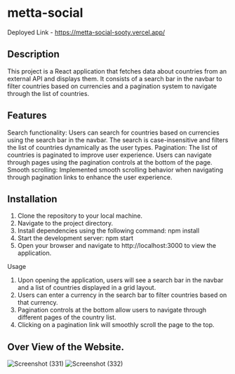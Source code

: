 # metta-social
   Deployed Link - https://metta-social-sooty.vercel.app/
   
##  Description
This project is a React application that fetches data about countries from an external API and displays them.
It consists of a search bar in the navbar to filter countries based on currencies and a pagination system to navigate through the list of countries.

 ## Features
Search functionality: Users can search for countries based on currencies using the search bar in the navbar. The search is case-insensitive and filters the list of countries dynamically as the user types.
Pagination: The list of countries is paginated to improve user experience. Users can navigate through pages using the pagination controls at the bottom of the page.
Smooth scrolling: Implemented smooth scrolling behavior when navigating through pagination links to enhance the user experience.

## Installation
1. Clone the repository to your local machine.
2. Navigate to the project directory.
3. Install dependencies using the following command:
npm install
4. Start the development server:
 npm start
5. Open your browser and navigate to http://localhost:3000 to view the application.

Usage
1. Upon opening the application, users will see a search bar in the navbar and a list of countries displayed in a grid layout.
2. Users can enter a currency in the search bar to filter countries based on that currency.
3. Pagination controls at the bottom allow users to navigate through different pages of the country list.
4. Clicking on a pagination link will smoothly scroll the page to the top.


 ## Over View of the Website.
![Screenshot (331)](https://github.com/shaharyaaransari/metta-social/assets/113225294/8ecc8f5d-0697-454c-befc-aa74bd30e6e6)
 ![Screenshot (332)](https://github.com/shaharyaaransari/metta-social/assets/113225294/4fd0bced-c7e1-4ffb-9989-07dcb5ba627f)

